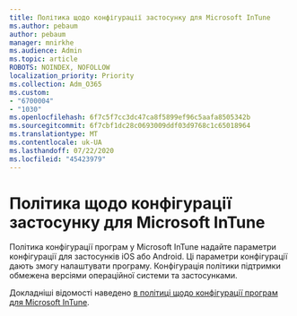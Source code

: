 ```yaml
---
title: Політика щодо конфігурації застосунку для Microsoft InTune
ms.author: pebaum
author: pebaum
manager: mnirkhe
ms.audience: Admin
ms.topic: article
ROBOTS: NOINDEX, NOFOLLOW
localization_priority: Priority
ms.collection: Adm_O365
ms.custom:
- "6700004"
- "1030"
ms.openlocfilehash: 6f7c5f7cc3dc47ca8f5899ef96c5aafa8505342b
ms.sourcegitcommit: 6f7cbf1dc28c0693009ddf03d9768c1c65018964
ms.translationtype: MT
ms.contentlocale: uk-UA
ms.lasthandoff: 07/22/2020
ms.locfileid: "45423979"
---
```

# <a name="app-configuration-policies-for-microsoft-intune"></a>Політика щодо конфігурації застосунку для Microsoft InTune

Політика конфігурації програм у Microsoft InTune надайте параметри конфігурації для застосунків iOS або Android. Ці параметри конфігурації дають змогу налаштувати програму. Конфігурація політики підтримки обмежена версіями операційної системи та застосунками.

Докладніші відомості наведено [в політиці щодо конфігурації програм для Microsoft InTune](https://docs.microsoft.com/intune/app-configuration-policies-overview).